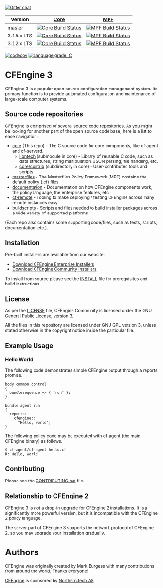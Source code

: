[![Gitter chat](https://badges.gitter.im/cfengine/core.png)](https://gitter.im/cfengine/core)

| Version    | [Core](https://github.com/cfengine/core)                                                                           | [MPF](https://github.com/cfengine/masterfiles)                                                                                  |
|------------|--------------------------------------------------------------------------------------------------------------------|---------------------------------------------------------------------------------------------------------------------------------|
| master     | [![Core Build Status](https://travis-ci.org/cfengine/core.svg?branch=master)](https://travis-ci.org/cfengine/core) | [![MPF Build Status](https://travis-ci.org/cfengine/masterfiles.svg?branch=master)](https://travis-ci.org/cfengine/masterfiles) |
| 3.15.x LTS | [![Core Build Status](https://travis-ci.org/cfengine/core.svg?branch=3.15.x)](https://travis-ci.org/cfengine/core) | [![MPF Build Status](https://travis-ci.org/cfengine/masterfiles.svg?branch=3.15.x)](https://travis-ci.org/cfengine/masterfiles) |
| 3.12.x LTS | [![Core Build Status](https://travis-ci.org/cfengine/core.svg?branch=3.12.x)](https://travis-ci.org/cfengine/core) | [![MPF Build Status](https://travis-ci.org/cfengine/masterfiles.svg?branch=3.12.x)](https://travis-ci.org/cfengine/masterfiles) |

[![codecov](https://codecov.io/gh/cfengine/core/branch/master/graph/badge.svg)](https://codecov.io/gh/cfengine/core)
[![Language grade: C](https://img.shields.io/lgtm/grade/cpp/g/cfengine/core.svg?logo=lgtm&logoWidth=18&label=code%20quality)](https://lgtm.com/projects/g/cfengine/core/)

# CFEngine 3

CFEngine 3 is a popular open source configuration management system. Its primary
function is to provide automated configuration and maintenance of large-scale
computer systems.

## Source code repositories

CFEngine is comprised of several source code repositories.
As you might be looking for another part of the open source code base, here is a list to ease navigation:

* [core](https://github.com/cfengine/core) (This repo) - The C source code for core components, like cf-agent and cf-serverd.
  * [libntech](https://github.com/cfengine/libntech) (submodule in core) - Library of reusable C code, such as data structures, string manipulation, JSON parsing, file handling, etc.
  * [core/contrib](https://github.com/cfengine/core/tree/master/contrib) (subdirectory in core) - User-contributed tools and scripts
* [masterfiles](https://github.com/cfengine/masterfiles) - The Masterfiles Policy Framework (MPF) contains the default policy (.cf) files
* [documentation](https://github.com/cfengine/documentation) - Documentation on how CFEngine components work, the policy language, the enterprise features, etc.
* [cf-remote](https://github.com/cfengine/cf-remote) - Tooling to make deploying / testing CFEngine across many remote instances easy
* [buildscripts](https://github.com/cfengine/buildscripts) - Scripts and files needed to build installer packages across a wide variety of supported platforms

(Each repo also contains some supporting code/files, such as tests, scripts, documentation, etc.).

## Installation

Pre-built installers are available from our website:

* [Download CFEngine Enterprise Installers](https://cfengine.com/product/cfengine-enterprise-free-25/)
* [Download CFEngine Community Installers](https://cfengine.com/product/community/)

To install from source please see
the [INSTALL](https://github.com/cfengine/core/blob/master/INSTALL) file for
prerequisites and build instructions.

## License

As per the [LICENSE](https://github.com/cfengine/core/blob/master/LICENSE) file,
CFEngine Community is licensed under the GNU General Public License, version 3.

All the files in this repository are licensed under GNU GPL version 3, unless
stated otherwise in the copyright notice inside the particular file.

## Example Usage

### Hello World

The following code demonstrates simple CFEngine output through a reports promise.

    body common control
    {
      bundlesequence => { "run" };
    }

    bundle agent run
    {
      reports:
        cfengine::
          "Hello, world";
    }

The following policy code may be executed with cf-agent (the main CFEngine binary) as follows.

    $ cf-agent/cf-agent hello.cf
    R: Hello, world

## Contributing

Please see the [CONTRIBUTING.md](https://github.com/cfengine/core/blob/master/CONTRIBUTING.md) file.

## Relationship to CFEngine 2

CFEngine 3 is *not* a drop-in upgrade for CFEngine 2 installations.  It is a
significantly more powerful version, but it is incompatible with the CFEngine 2
policy language.

The server part of CFEngine 3 supports the network protocol of CFEngine 2, so you may
upgrade your installation gradually.

# Authors

CFEngine was originally created by Mark Burgess with many contributions from
around the world. Thanks [everyone](https://github.com/cfengine/core/blob/master/AUTHORS)!

[CFEngine](https://cfengine.com) is sponsored by [Northern.tech AS](https://northern.tech)
